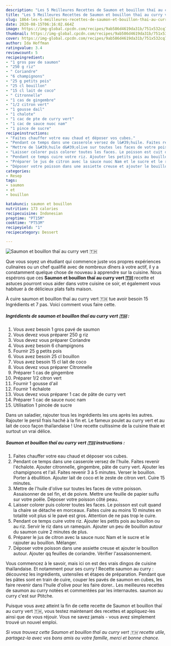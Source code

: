 ```yaml
---
description: "Les 5 Meilleures Recettes de Saumon et bouillon thaï au curry vert 🇹🇭"
title: "Les 5 Meilleures Recettes de Saumon et bouillon thaï au curry vert 🇹🇭"
slug: 1864-les-5-meilleures-recettes-de-saumon-et-bouillon-thai-au-curry-vert
date: 2020-08-15T06:16:02.664Z
image: https://img-global.cpcdn.com/recipes/9ab586d4619da31b/751x532cq70/saumon-et-bouillon-thai-au-curry-vert-🇹🇭-photo-principale-de-la-recette.jpg
thumbnail: https://img-global.cpcdn.com/recipes/9ab586d4619da31b/751x532cq70/saumon-et-bouillon-thai-au-curry-vert-🇹🇭-photo-principale-de-la-recette.jpg
cover: https://img-global.cpcdn.com/recipes/9ab586d4619da31b/751x532cq70/saumon-et-bouillon-thai-au-curry-vert-🇹🇭-photo-principale-de-la-recette.jpg
author: Ida Hoffman
ratingvalue: 3.4
reviewcount: 5
recipeingredient:
- "1 gros pav de saumon"
- "250 g riz"
- " Coriandre"
- "6 champignons"
- "25 g petits pois"
- "25 cl bouillon"
- "15 cl lait de coco"
- " Citronnelle"
- "1 cas de gingembre"
- "1/2 citron vert"
- "1 gousse dail"
- "1 chalote"
- "1 cac de pte de curry vert"
- "1 cac de sauce nuoc nam"
- "1 pince de sucre"
recipeinstructions:
- "Faites chauffer votre eau chaud et déposer vos cubes."
- "Pendant ce temps dans une casserole versez de l&#39;huile. Faites revenir l&#39;échalote. Ajouter citronnelle, gingembre, pâte de curry vert. Ajouter les champignons et l&#39;ail. Faites revenir 3 à 5 minutes. Verser le bouillon. Porter à ébullition. Ajouter lait de coco et le zeste de citron vert. Cuire 15 minutes."
- "Mettre de l&#39;huile d&#39;olive sur toutes les faces de votre poisson. Assaisonner de sel fin, et de poivre. Mettre une feuille de papier sulfu sur votre poêle. Déposer votre poisson côté peau."
- "Laisser colorer puis colorer toutes les faces. Le poisson est cuit quand la chaire se détache en morceaux. Faites cuire au moins 10 minutes en totalité voit plus si le pavé est gros. Attention de ne pas trop le cuire."
- "Pendant ce temps cuire votre riz. Ajouter les petits pois au bouillon ou au riz. Servir le riz dans un ramequin. Ajouter un peu de bouillon autour du saumon cuire 2 minutes de plus."
- "Préparer le jus de citron avec la sauce nuoc Nam et le sucre et le rajouter au bouillon. Mélanger."
- "Déposer votre poisson dans une assiette creuse et ajouter le bouillon autour. Ajouter qq feuilles de coriandre. Vérifier l&#39;assaisonnement."
categories:
- Resep
tags:
- saumon
- et
- bouillon

katakunci: saumon et bouillon 
nutrition: 173 calories
recipecuisine: Indonesian
preptime: "PT15M"
cooktime: "PT53M"
recipeyield: "1"
recipecategory: Dessert

---
```



![Saumon et bouillon thaï au curry vert 🇹🇭](https://img-global.cpcdn.com/recipes/9ab586d4619da31b/751x532cq70/saumon-et-bouillon-thai-au-curry-vert-🇹🇭-photo-principale-de-la-recette.jpg)

Que vous soyez un étudiant qui commence juste vos propres expériences culinaires ou un chef qualifié avec de nombreux dîners à votre actif, il y a constamment quelque chose de nouveau à apprendre sur la cuisine. Nous espérons que ces <strong> Saumon et bouillon thaï au curry vert 🇹🇭 </strong> recette et astuces pourront vous aider dans votre cuisine ce soir, et également vous habituer à de délicieux plats faits maison.

<!--inarticleads1-->

À cuire saumon et bouillon thaï au curry vert 🇹🇭 tue avoir besoin 15 Ingrédients et 7 pas. Voici comment vous faire cette.

##### Ingrédients de saumon et bouillon thaï au curry vert 🇹🇭 :

1. Vous avez besoin 1 gros pavé de saumon
1. Vous devez vous préparer 250 g riz
1. Vous devez vous préparer  Coriandre
1. Vous avez besoin 6 champignons
1. Fournir 25 g petits pois
1. Vous avez besoin 25 cl bouillon
1. Vous avez besoin 15 cl lait de coco
1. Vous devez vous préparer  Citronnelle
1. Préparer 1 cas de gingembre
1. Préparer 1/2 citron vert
1. Fournir 1 gousse d&#39;ail
1. Fournir 1 échalote
1. Vous devez vous préparer 1 cac de pâte de curry vert
1. Préparer 1 cac de sauce nuoc nam
1. Utilisation 1 pincée de sucre


Dans un saladier, rajouter tous les ingrédients les uns après les autres. Rajouter le persil frais haché à la fin et. Le fameux poulet au curry vert et au lait de coco façon thaïlandaise ! Une recette cultissime de la cuisine thaie et surtout un vrai délice. 

<!--inarticleads2-->

##### Saumon et bouillon thaï au curry vert 🇹🇭 instructions :

1. Faites chauffer votre eau chaud et déposer vos cubes.
1. Pendant ce temps dans une casserole versez de l&#39;huile. Faites revenir l&#39;échalote. Ajouter citronnelle, gingembre, pâte de curry vert. Ajouter les champignons et l&#39;ail. Faites revenir 3 à 5 minutes. Verser le bouillon. Porter à ébullition. Ajouter lait de coco et le zeste de citron vert. Cuire 15 minutes.
1. Mettre de l&#39;huile d&#39;olive sur toutes les faces de votre poisson. Assaisonner de sel fin, et de poivre. Mettre une feuille de papier sulfu sur votre poêle. Déposer votre poisson côté peau.
1. Laisser colorer puis colorer toutes les faces. Le poisson est cuit quand la chaire se détache en morceaux. Faites cuire au moins 10 minutes en totalité voit plus si le pavé est gros. Attention de ne pas trop le cuire.
1. Pendant ce temps cuire votre riz. Ajouter les petits pois au bouillon ou au riz. Servir le riz dans un ramequin. Ajouter un peu de bouillon autour du saumon cuire 2 minutes de plus.
1. Préparer le jus de citron avec la sauce nuoc Nam et le sucre et le rajouter au bouillon. Mélanger.
1. Déposer votre poisson dans une assiette creuse et ajouter le bouillon autour. Ajouter qq feuilles de coriandre. Vérifier l&#39;assaisonnement.


Vous commencez à le savoir, mais ici on est des vrais dingos de cuisine thaïlandaise. Et notamment pour ses curry ! Recette saumon au curry : découvrez les ingrédients, ustensiles et étapes de préparation. Pendant que les pâtes sont en train de cuire, couper les pavés de saumon en cubes, les faire revenir dans l&#39;huile d&#39;olive pour les faire dorer.. Les meilleures recettes de saumon au curry notées et commentées par les internautes. saumon au curry c&#39;est sur Ptitche. 

<!--inarticleads1-->

<p>
Puisque vous avez atteint la fin de cette recette de Saumon et bouillon thaï au curry vert 🇹🇭, vous testez maintenant des recettes et appliquez-les ainsi que de vous réjouir. Vous ne savez jamais - vous avez simplement trouvé un nouvel emploi.
</p>

<p>
<i>Si vous trouvez cette Saumon et bouillon thaï au curry vert 🇹🇭 recette utile, partagez-la avec vos bons amis ou votre famille, merci et bonne chance.</i>
</p>
